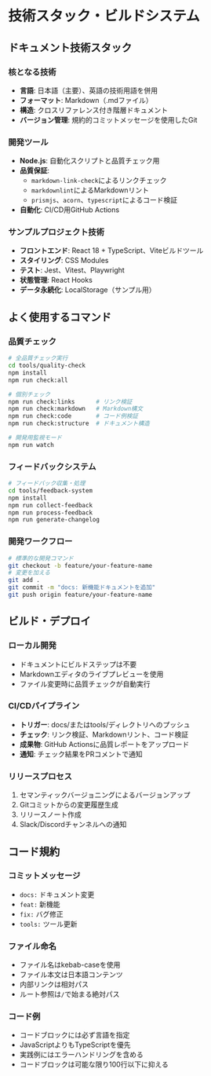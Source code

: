 # 技術スタック・ビルドシステム

## ドキュメント技術スタック

### 核となる技術
- **言語**: 日本語（主要）、英語の技術用語を併用
- **フォーマット**: Markdown（.mdファイル）
- **構造**: クロスリファレンス付き階層ドキュメント
- **バージョン管理**: 規約的コミットメッセージを使用したGit

### 開発ツール
- **Node.js**: 自動化スクリプトと品質チェック用
- **品質保証**: 
  - `markdown-link-check`によるリンクチェック
  - `markdownlint`によるMarkdownリント
  - `prismjs`、`acorn`、`typescript`によるコード検証
- **自動化**: CI/CD用GitHub Actions

### サンプルプロジェクト技術
- **フロントエンド**: React 18 + TypeScript、Viteビルドツール
- **スタイリング**: CSS Modules
- **テスト**: Jest、Vitest、Playwright
- **状態管理**: React Hooks
- **データ永続化**: LocalStorage（サンプル用）

## よく使用するコマンド

### 品質チェック
```bash
# 全品質チェック実行
cd tools/quality-check
npm install
npm run check:all

# 個別チェック
npm run check:links      # リンク検証
npm run check:markdown   # Markdown構文
npm run check:code       # コード例検証
npm run check:structure  # ドキュメント構造

# 開発用監視モード
npm run watch
```

### フィードバックシステム
```bash
# フィードバック収集・処理
cd tools/feedback-system
npm install
npm run collect-feedback
npm run process-feedback
npm run generate-changelog
```

### 開発ワークフロー
```bash
# 標準的な開発コマンド
git checkout -b feature/your-feature-name
# 変更を加える
git add .
git commit -m "docs: 新機能ドキュメントを追加"
git push origin feature/your-feature-name
```

## ビルド・デプロイ

### ローカル開発
- ドキュメントにビルドステップは不要
- Markdownエディタのライブプレビューを使用
- ファイル変更時に品質チェックが自動実行

### CI/CDパイプライン
- **トリガー**: docs/またはtools/ディレクトリへのプッシュ
- **チェック**: リンク検証、Markdownリント、コード検証
- **成果物**: GitHub Actionsに品質レポートをアップロード
- **通知**: チェック結果をPRコメントで通知

### リリースプロセス
1. セマンティックバージョニングによるバージョンアップ
2. Gitコミットからの変更履歴生成
3. リリースノート作成
4. Slack/Discordチャンネルへの通知

## コード規約

### コミットメッセージ
- `docs:` ドキュメント変更
- `feat:` 新機能
- `fix:` バグ修正
- `tools:` ツール更新

### ファイル命名
- ファイル名はkebab-caseを使用
- ファイル本文は日本語コンテンツ
- 内部リンクは相対パス
- ルート参照は`/`で始まる絶対パス

### コード例
- コードブロックには必ず言語を指定
- JavaScriptよりもTypeScriptを優先
- 実践例にはエラーハンドリングを含める
- コードブロックは可能な限り100行以下に抑える